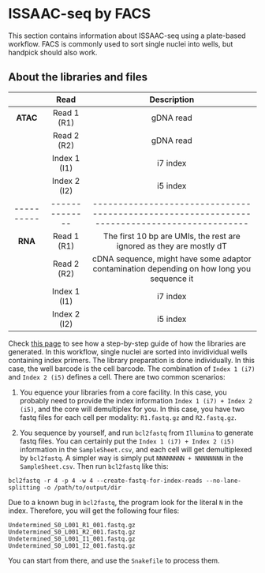 # ISSAAC-seq by FACS
This section contains information about ISSAAC-seq using a plate-based workflow. FACS is commonly used to sort single nuclei into wells, but handpick should also work.

## About the libraries and files

|          |     Read     |                                         Description                                        |
|:--------:|:------------:|:------------------------------------------------------------------------------------------:|
| __ATAC__ |  Read 1 (R1) |                                          gDNA read                                         |
|          |  Read 2 (R2) |                                          gDNA read                                         |
|          | Index 1 (I1) |                                          i7 index                                          |
|          | Index 2 (I2) |                                          i5 index                                          |
|----------|--------------|--------------------------------------------------------------------------------------------|
|  __RNA__ |  Read 1 (R1) |            The first 10 bp are UMIs, the rest are ignored as they are mostly dT            |
|          |  Read 2 (R2) | cDNA sequence, might have some adaptor contamination depending on how long you sequence it |
|          | Index 1 (I1) |                                          i7 index                                          |
|          | Index 2 (I2) |                                          i5 index                                          |

Check [this page](https://teichlab.github.io/scg_lib_structs/methods_html/ISSAAC-seq.html#FACS) to see how a step-by-step guide of how the libraries are generated. In this workflow, single nuclei are sorted into invidividual wells containing index primers. The library preparation is done individually. In this case, the well barcode is the cell barcode. The combination of `Index 1 (i7)` and `Index 2 (i5)` defines a cell. There are two common scenarios: 

1. You equence your libraries from a core facility. In this case, you probably need to provide the index information `Index 1 (i7) + Index 2 (i5)`, and the core will demultiplex for you. In this case, you have two fastq files for each cell per modality: `R1.fastq.gz` and `R2.fastq.gz`.

2. You sequence by yourself, and run `bcl2fastq` from `Illumina` to generate fastq files. You can certainly put the `Index 1 (i7) + Index 2 (i5)` information in the `SampleSheet.csv`, and each cell will get demultiplexed by `bcl2fastq`. A simpler way is simply put `NNNNNNNN + NNNNNNNN` in the `SampleSheet.csv`. Then run `bcl2fastq` like this:

```
bcl2fastq -r 4 -p 4 -w 4 --create-fastq-for-index-reads --no-lane-splitting -o /path/to/output/dir
```

Due to a known bug in `bcl2fastq`, the program look for the literal `N` in the index. Therefore, you will get the following four files:

```
Undetermined_S0_L001_R1_001.fastq.gz
Undetermined_S0_L001_R2_001.fastq.gz
Undetermined_S0_L001_I1_001.fastq.gz
Undetermined_S0_L001_I2_001.fastq.gz
```

You can start from there, and use the `Snakefile` to process them.